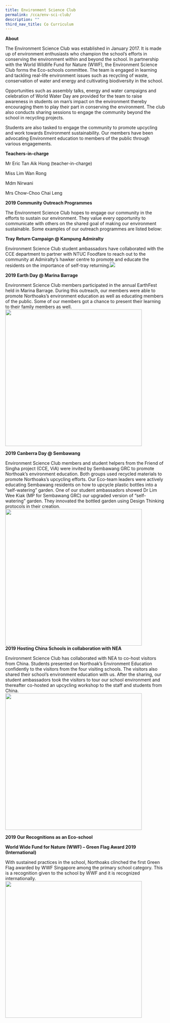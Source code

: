 ```yaml
---
title: Environment Science Club
permalink: /cca/env-sci-club/
description: ""
third_nav_title: Co Curriculum
---
```

**About**

The Environment Science Club was established in January 2017. It is made up of environment enthusiasts who champion the school’s efforts in conserving the environment within and beyond the school. In partnership with the World Wildlife Fund for Nature (WWF), the Environment Science Club forms the Eco-schools committee. The team is engaged in learning and tackling real-life environment issues such as recycling of waste, conservation of water and energy and cultivating biodiversity in the school.

Opportunities such as assembly talks, energy and water campaigns and celebration of World Water Day are provided for the team to raise awareness in students on man’s impact on the environment thereby encouraging them to play their part in conserving the environment. The club also conducts sharing sessions to engage the community beyond the school in recycling projects.&nbsp;&nbsp;

Students are also tasked to engage the community to promote upcycling and work towards Environment sustainability. Our members have been advocating Environment education to members of the public through various engagements.&nbsp;&nbsp;

**Teachers-in-charge**

Mr Eric Tan Aik Hong (teacher-in-charge)

Miss Lim Wan Rong

Mdm Nirwani

Mrs Chow-Choo Chai Leng

  

**2019 Community Outreach Programmes**

The Environment Science Club hopes to engage our community in the efforts to sustain our environment. They value every opportunity to communicate with others on the shared goal of making our environment sustainable. Some examples of our outreach programmes are listed below:

  

**Tray Return Campaign @ Kampung Admiralty**

Environment Science Club student ambassadors have collaborated with the CCE department to partner with NTUC Foodfare to reach out to the community at Admiralty’s hawker centre to promote and educate the residents on the importance of self-tray returning.![](/images/env01.png)

**2019 Earth Day @ Marina Barrage**

Environment Science Club members participated in the annual EarthFest held in Marina Barrage. During this outreach, our members were able to promote Northoaks’s environment education as well as educating members of the public. Some of our members got a chance to present their learning to their family members as well.
<br>
<img src="/images/env1.png" style="width:430px">
<br>


**2019 Canberra Day @ Sembawang**

Environment Science Club members&nbsp;and student helpers from the Friend of Singha project (CCE, ViA) were invited by Sembawang GRC to promote Northoak’s environment education. Both groups used recycled materials to promote Northoaks’s upcycling efforts. Our Eco-team leaders were actively educating Sembawang residents on how to upcycle plastic bottles into a “self-watering” garden. One of our student ambassadors showed Dr Lim Wee Kiak (MP for Sembawang GRC) our upgraded version of “self-watering” garden. They innovated the bottled garden using Design Thinking protocols in their creation.
<br>
<img src="/images/env2.png" style="width:430px">
<br>
**2019 Hosting China Schools in collaboration with NEA**

Environment Science Club has collaborated with NEA to co-host visitors from China. Students presented on Northoak’s Environment Education confidently to the visitors from the four visiting schools. The visitors also shared their school’s environment education with us. After the sharing, our student ambassadors took the visitors to tour our school environment and thereafter co-hosted an upcycling workshop to the staff and students from China.
<br>
<img src="/images/env3.png" style="width:430px">
<br>

**2019 Our Recognitions as an Eco-school**

**World Wide Fund for Nature (WWF) – Green Flag Award 2019 (International)**

With sustained practices in the school, Northoaks clinched the first Green Flag awarded by WWF Singapore among the primary school category. This is a recognition given to the school by WWF and it is recognized internationally.
<br>
<img src="/images/env4.png" style="width:430px">
<br>